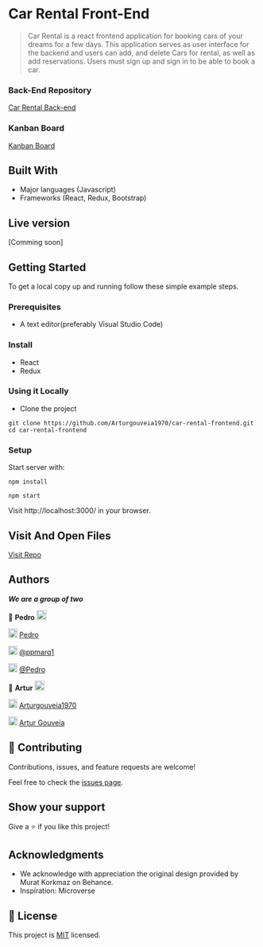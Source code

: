 # Car Rental Front-End

> Car Rental is a react frontend application for booking cars of your dreams for a few days. This application serves as user interface for the backend and users can add, and delete Cars for rental, as well as add reservations. Users must sign up and sign in to be able to book a car.

### Back-End Repository

[Car Rental Back-end](https://github.com/Arturgouveia1970/car-rental-backend.git)

### Kanban Board
[Kanban Board]()

## Built With

- Major languages (Javascript)
- Frameworks (React, Redux, Bootstrap)

## Live version

[Comming soon]

## Getting Started

To get a local copy up and running follow these simple example steps.

### Prerequisites
- A text editor(preferably Visual Studio Code)

### Install
- React
- Redux

### Using it Locally

- Clone the project
```
git clone https://github.com/Arturgouveia1970/car-rental-frontend.git
cd car-rental-frontend
```

### Setup

Start server with:

```
npm install
```
```
npm start
```

Visit http://localhost:3000/ in your browser.

## Visit And Open Files

[Visit Repo](https://github.com/Arturgouveia1970/car-rental-frontend.git)


## Authors
***We are a group of two***


👤 **Pedro** <img src="https://emojis.slackmojis.com/emojis/images/1531849430/4246/blob-sunglasses.gif?1531849430" width="20"/>


<img src="https://user-images.githubusercontent.com/67911212/185442918-aa30589c-c9f9-4edb-8955-1036ceebd5c2.png" width="18"/> [Pedro](https://github.com/ppmarq1)

<img src="https://user-images.githubusercontent.com/67911212/185441124-47527d95-39c5-4984-9d2c-a130be72bd50.png" width="18"/> [@ppmarq1](https://twitter.com/ppmarq1)

<img src="https://user-images.githubusercontent.com/67911212/185442306-ef777855-06ac-4e36-b649-6f0dda869366.png" width="18"/> [@Pedro](https://br.linkedin.com/in/pedroalmeidamarques/)

👤 **Artur** <img src="https://emojis.slackmojis.com/emojis/images/1531849430/4246/blob-sunglasses.gif?1531849430" width="20"/>

<img src="https://user-images.githubusercontent.com/67911212/185442918-aa30589c-c9f9-4edb-8955-1036ceebd5c2.png" width="18"/> [Arturgouveia1970](https://github.com/Arturgouveia1970)

<img src="https://user-images.githubusercontent.com/67911212/185442306-ef777855-06ac-4e36-b649-6f0dda869366.png" width="18"/> [Artur Gouveia](https://www.linkedin.com/in/artur-gouveia/)


## 🤝 Contributing

Contributions, issues, and feature requests are welcome!

Feel free to check the [issues page](https://github.com/Arturgouveia1970/car-rental-frontend/issues).

## Show your support

Give a ⭐️ if you like this project!

## Acknowledgments
-  We acknowledge with appreciation the original design provided by Murat Korkmaz on Behance.
- Inspiration: Microverse

## 📝 License

This project is [MIT](./LICENSE.md) licensed.
